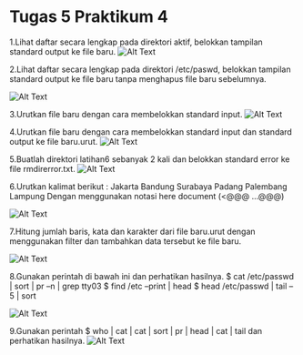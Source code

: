# Tugas 5 Praktikum 4

1.Lihat daftar secara lengkap pada direktori aktif, belokkan tampilan standard output ke file
baru.
![Alt Text](https://github.com/Kingfroze/Bahij-Ammar-Dzakwan-Al-Faiq_09011182328018-Semester3_Praktikum-SO/blob/main/galeri%20tugas%205/1.png)

2.Lihat daftar secara lengkap pada direktori /etc/paswd, belokkan tampilan standard output ke file baru tanpa menghapus file baru sebelumnya.

![Alt Text](https://github.com/Kingfroze/Bahij-Ammar-Dzakwan-Al-Faiq_09011182328018-Semester3_Praktikum-SO/blob/main/galeri%20tugas%205/2.png)

3.Urutkan file baru dengan cara membelokkan standard input.
![Alt Text](https://github.com/Kingfroze/Bahij-Ammar-Dzakwan-Al-Faiq_09011182328018-Semester3_Praktikum-SO/blob/main/galeri%20tugas%205/3.png)

4.Urutkan file baru dengan cara membelokkan standard input dan standard output ke file baru.urut.
![Alt Text](https://github.com/Kingfroze/Bahij-Ammar-Dzakwan-Al-Faiq_09011182328018-Semester3_Praktikum-SO/blob/main/galeri%20tugas%205/4.png)

5.Buatlah direktori latihan6 sebanyak 2 kali dan belokkan standard error ke file rmdirerror.txt.
![Alt Text](https://github.com/Kingfroze/Bahij-Ammar-Dzakwan-Al-Faiq_09011182328018-Semester3_Praktikum-SO/blob/main/galeri%20tugas%205/5.png)

6.Urutkan kalimat berikut :
Jakarta
Bandung
Surabaya
Padang
Palembang
Lampung
Dengan menggunakan notasi here document (<@@@ ...@@@)

![Alt Text](https://github.com/Kingfroze/Bahij-Ammar-Dzakwan-Al-Faiq_09011182328018-Semester3_Praktikum-SO/blob/main/galeri%20tugas%205/6.png)

7.Hitung jumlah baris, kata dan karakter dari file baru.urut dengan menggunakan filter dan tambahkan data tersebut ke file baru.

![Alt Text](https://github.com/Kingfroze/Bahij-Ammar-Dzakwan-Al-Faiq_09011182328018-Semester3_Praktikum-SO/blob/main/galeri%20tugas%205/7.png)

8.Gunakan perintah di bawah ini dan perhatikan hasilnya.
$ cat /etc/passwd | sort | pr –n | grep tty03
$ find /etc –print | head
$ head /etc/passwd | tail –5 | sort

![Alt Text](https://github.com/Kingfroze/Bahij-Ammar-Dzakwan-Al-Faiq_09011182328018-Semester3_Praktikum-SO/blob/main/galeri%20tugas%205/8.png)

9.Gunakan perintah $ who | cat | cat | sort | pr | head | cat | tail dan perhatikan hasilnya.
![Alt Text](https://github.com/Kingfroze/Bahij-Ammar-Dzakwan-Al-Faiq_09011182328018-Semester3_Praktikum-SO/blob/main/galeri%20tugas%205/9.png)
